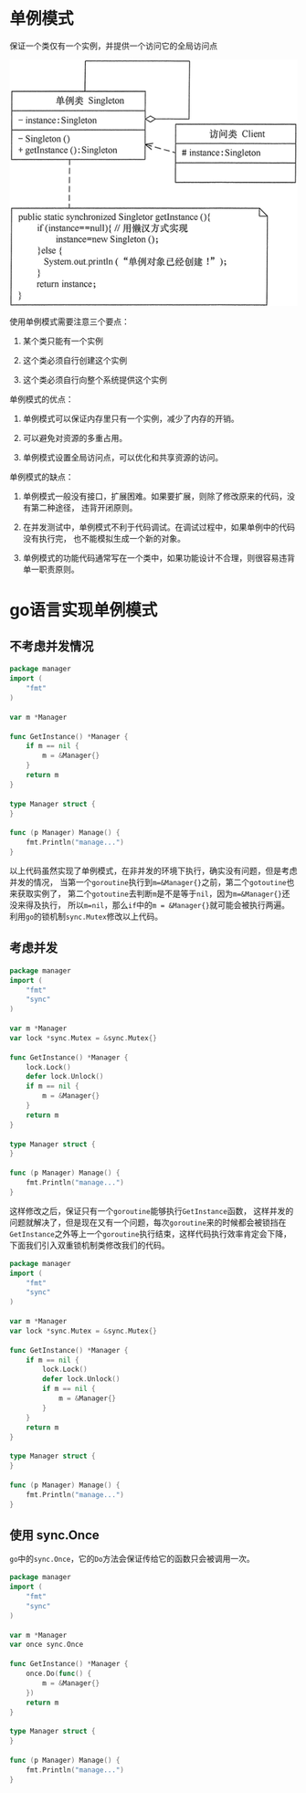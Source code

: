 
# 单例模式
保证一个类仅有一个实例，并提供一个访问它的全局访问点

![](../.img/单例模式.png)

使用单例模式需要注意三个要点：

1. 某个类只能有一个实例

2. 这个类必须自行创建这个实例

3. 这个类必须自行向整个系统提供这个实例

单例模式的优点：
1. 单例模式可以保证内存里只有一个实例，减少了内存的开销。

2. 可以避免对资源的多重占用。

3. 单例模式设置全局访问点，可以优化和共享资源的访问。

单例模式的缺点：
1. 单例模式一般没有接口，扩展困难。如果要扩展，则除了修改原来的代码，没有第二种途径，
   违背开闭原则。

2. 在并发测试中，单例模式不利于代码调试。在调试过程中，如果单例中的代码没有执行完，
   也不能模拟生成一个新的对象。

3. 单例模式的功能代码通常写在一个类中，如果功能设计不合理，则很容易违背单一职责原则。

# go语言实现单例模式

## 不考虑并发情况
```go
package manager
import (
	"fmt"
)

var m *Manager

func GetInstance() *Manager {
	if m == nil {
		m = &Manager{}
	}
	return m
}

type Manager struct {
}

func (p Manager) Manage() {
	fmt.Println("manage...")
}
```
以上代码虽然实现了单例模式，在非并发的环境下执行，确实没有问题，但是考虑并发的情况，
当第一个`goroutine`执行到`m=&Manager{}`之前，第二个`gotoutine`也来获取实例了，
第二个`gotoutine`去判断`m`是不是等于`nil`，因为`m=&Manager{}`还没来得及执行，
所以`m=nil`，那么`if`中的`m = &Manager{}`就可能会被执行两遍。
利用`go`的锁机制`sync.Mutex`修改以上代码。

## 考虑并发
```go
package manager
import (
	"fmt"
	"sync"
)

var m *Manager
var lock *sync.Mutex = &sync.Mutex{}

func GetInstance() *Manager {
	lock.Lock()
	defer lock.Unlock()
	if m == nil {
		m = &Manager{}
	}
	return m
}

type Manager struct {
}

func (p Manager) Manage() {
	fmt.Println("manage...")
}
```
这样修改之后，保证只有一个`goroutine`能够执行`GetInstance`函数，
这样并发的问题就解决了，但是现在又有一个问题，每次`goroutine`来的时候都会被锁挡在
`GetInstance`之外等上一个`goroutine`执行结束，这样代码执行效率肯定会下降，
下面我们引入双重锁机制类修改我们的代码。

```go
package manager
import (
	"fmt"
	"sync"
)

var m *Manager
var lock *sync.Mutex = &sync.Mutex{}

func GetInstance() *Manager {
	if m == nil {
		lock.Lock()
		defer lock.Unlock()
		if m == nil {
			m = &Manager{}
		}
	}
	return m
}

type Manager struct {
}

func (p Manager) Manage() {
	fmt.Println("manage...")
}
```

## 使用 sync.Once 

`go`中的`sync.Once`，它的`Do`方法会保证传给它的函数只会被调用一次。

```go
package manager
import (
	"fmt"
	"sync"
)

var m *Manager
var once sync.Once

func GetInstance() *Manager {
	once.Do(func() {
		m = &Manager{}
	})
	return m
}

type Manager struct {
}

func (p Manager) Manage() {
	fmt.Println("manage...")
}
```
